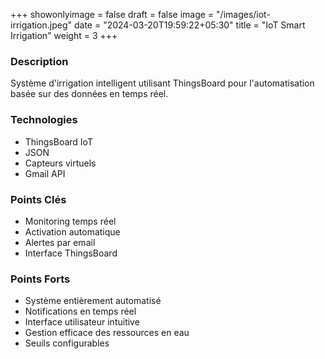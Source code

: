 +++
showonlyimage = false
draft = false
image = "/images/iot-irrigation.jpeg"
date = "2024-03-20T19:59:22+05:30"
title = "IoT Smart Irrigation"
weight = 3
+++

### Description
Système d'irrigation intelligent utilisant ThingsBoard pour l'automatisation basée sur des données en temps réel.

### Technologies
* ThingsBoard IoT
* JSON
* Capteurs virtuels
* Gmail API

### Points Clés
* Monitoring temps réel
* Activation automatique
* Alertes par email
* Interface ThingsBoard

### Points Forts
* Système entièrement automatisé
* Notifications en temps réel
* Interface utilisateur intuitive
* Gestion efficace des ressources en eau
* Seuils configurables 